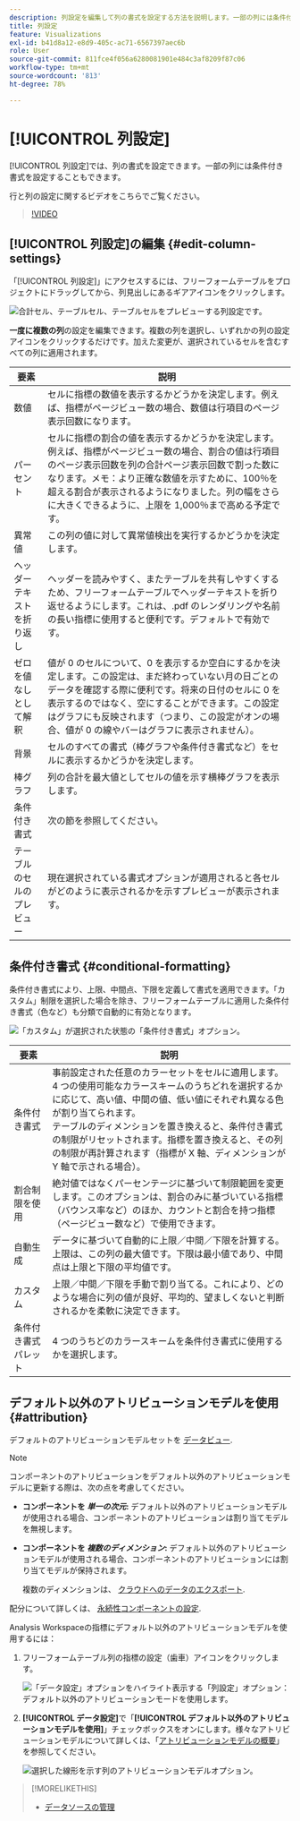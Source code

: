 ```yaml
---
description: 列設定を編集して列の書式を設定する方法を説明します。一部の列には条件付き書式を設定することもできます。
title: 列設定
feature: Visualizations
exl-id: b41d8a12-e8d9-405c-ac71-6567397aec6b
role: User
source-git-commit: 811fce4f056a6280081901e484c3af8209f87c06
workflow-type: tm+mt
source-wordcount: '813'
ht-degree: 78%

---
```


# [!UICONTROL 列設定]

[!UICONTROL 列設定]では、列の書式を設定できます。一部の列には条件付き書式を設定することもできます。

行と列の設定に関するビデオをこちらでご覧ください。

>[!VIDEO](https://video.tv.adobe.com/v/40382/?quality=12)

## [!UICONTROL 列設定]の編集 {#edit-column-settings}

「[!UICONTROL 列設定]」にアクセスするには、フリーフォームテーブルをプロジェクトにドラッグしてから、列見出しにあるギアアイコンをクリックします。

![合計セル、テーブルセル、テーブルセルをプレビューする列設定です。](assets/column_settings.png)

**一度に複数の列**&#x200B;の設定を編集できます。複数の列を選択し、いずれかの列の設定アイコンをクリックするだけです。加えた変更が、選択されているセルを含むすべての列に適用されます。

| 要素 | 説明 |
| --- | --- |
| 数値 | セルに指標の数値を表示するかどうかを決定します。例えば、指標がページビュー数の場合、数値は行項目のページ表示回数になります。 |
| パーセント | セルに指標の割合の値を表示するかどうかを決定します。例えば、指標がページビュー数の場合、割合の値は行項目のページ表示回数を列の合計ページ表示回数で割った数になります。メモ：より正確な数値を示すために、100％を超える割合が表示されるようになりました。列の幅をさらに大きくできるように、上限を 1,000％まで高める予定です。 |
| 異常値 | この列の値に対して異常値検出を実行するかどうかを決定します。 |
| ヘッダーテキストを折り返し | ヘッダーを読みやすく、またテーブルを共有しやすくするため、フリーフォームテーブルでヘッダーテキストを折り返せるようにします。これは、.pdf のレンダリングや名前の長い指標に使用すると便利です。デフォルトで有効です。 |
| ゼロを値なしとして解釈 | 値が 0 のセルについて、0 を表示するか空白にするかを決定します。この設定は、まだ終わっていない月の日ごとのデータを確認する際に便利です。将来の日付のセルに 0 を表示するのではなく、空にすることができます。この設定はグラフにも反映されます（つまり、この設定がオンの場合、値が 0 の線やバーはグラフに表示されません）。 |
| 背景 | セルのすべての書式（棒グラフや条件付き書式など）をセルに表示するかどうかを決定します。 |
| 棒グラフ | 列の合計を最大値としてセルの値を示す横棒グラフを表示します。 |
| 条件付き書式 | 次の節を参照してください。 |
| テーブルのセルのプレビュー | 現在選択されている書式オプションが適用されると各セルがどのように表示されるかを示すプレビューが表示されます。 |

## 条件付き書式 {#conditional-formatting}

条件付き書式により、上限、中間点、下限を定義して書式を適用できます。「カスタム」制限を選択した場合を除き、フリーフォームテーブルに適用した条件付き書式（色など）も分類で自動的に有効となります。

![「カスタム」が選択された状態の「条件付き書式」オプション。](assets/conditional-formatting.png)

| 要素 | 説明 |
| --- | --- |
| 条件付き書式 | 事前設定された任意のカラーセットをセルに適用します。4 つの使用可能なカラースキームのうちどれを選択するかに応じて、高い値、中間の値、低い値にそれぞれ異なる色が割り当てられます。<br>テーブルのディメンションを置き換えると、条件付き書式の制限がリセットされます。指標を置き換えると、その列の制限が再計算されます（指標が X 軸、ディメンションが Y 軸で示される場合）。 |
| 割合制限を使用 | 絶対値ではなくパーセンテージに基づいて制限範囲を変更します。このオプションは、割合のみに基づいている指標（バウンス率など）のほか、カウントと割合を持つ指標（ページビュー数など）で使用できます。 |
| 自動生成 | データに基づいて自動的に上限／中間／下限を計算する。上限は、この列の最大値です。下限は最小値であり、中間点は上限と下限の平均値です。 |
| カスタム | 上限／中間／下限を手動で割り当てる。これにより、どのような場合に列の値が良好、平均的、望ましくないと判断されるかを柔軟に決定できます。 |
| 条件付き書式パレット | 4 つのうちどのカラースキームを条件付き書式に使用するかを選択します。 |

## デフォルト以外のアトリビューションモデルを使用 {#attribution}

デフォルトのアトリビューションモデルセットを [データビュー](/help/data-views/component-settings/attribution.md).

>[!NOTE]
>
>コンポーネントのアトリビューションをデフォルト以外のアトリビューションモデルに更新する際は、次の点を考慮してください。
>
>* **コンポーネントを *単一の次元*:** デフォルト以外のアトリビューションモデルが使用される場合、コンポーネントのアトリビューションは割り当てモデルを無視します。
>
>* **コンポーネントを *複数のディメンション*:** デフォルト以外のアトリビューションモデルが使用される場合、コンポーネントのアトリビューションには割り当てモデルが保持されます。
>
>   複数のディメンションは、 [クラウドへのデータのエクスポート](/help/analysis-workspace/export/export-cloud.md).
>
> 配分について詳しくは、 [永続性コンポーネントの設定](/help/data-views/component-settings/persistence.md).

Analysis Workspaceの指標にデフォルト以外のアトリビューションモデルを使用するには：

1. フリーフォームテーブル列の指標の設定（歯車）アイコンをクリックします。

   ![「データ設定」オプションをハイライト表示する「列設定」オプション：デフォルト以外のアトリビューションモードを使用します。](assets/attribution-checkbox.png)

2. **[!UICONTROL データ設定]**&#x200B;で「**[!UICONTROL デフォルト以外のアトリビューションモデルを使用]**」チェックボックスをオンにします。様々なアトリビューションモデルについて詳しくは、「[アトリビューションモデルの概要](/help/data-views/component-settings/attribution.md)」を参照してください。

   ![選択した線形を示す列のアトリビューションモデルオプション。](assets/attribution-select.png)

>[!MORELIKETHIS]
>
>* [データソースの管理](/help/analysis-workspace/visualizations/t-sync-visualization.md)
